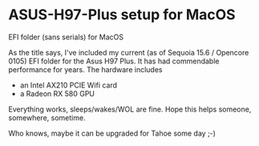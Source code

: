 # ASUS-H97-Plus setup for MacOS
EFI folder (sans serials) for MacOS


As the title says, I've included my current (as of Sequoia 15.6 / Opencore 0105) EFI folder for the Asus H97 Plus. It has had commendable performance for years. The hardware includes
- an Intel AX210 PCIE Wifi card
- a Radeon RX 580 GPU

Everything works, sleeps/wakes/WOL are fine. Hope this helps someone, somewhere, sometime.

Who knows, maybe it can be upgraded for Tahoe some day ;-)
